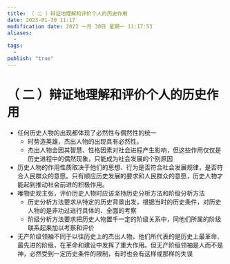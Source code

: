 ```yaml
---
title: （ 二 ）辩证地理解和评价个人的历史作用
date: 2023-01-30 11:17
modification date: 2023 一月 30日 星期一 11:17:53
aliases:
  - 
tags:
  - 
publish: "true"
---
```


# （ 二 ）辩证地理解和评价个人的历史作用

- 任何历史人物的出现都体现了必然性与偶然性的统一
	- 时势造英雄，杰出人物的出现具有必然性。
	- 杰出人物会因其智慧、性格因素对社会进程产生影响，但这些作用仅仅是历史进程中的偶然现象，只能成为社会发展的个别原因
- 历史人物的作用性质取决于他们的思想、行为是否符合社会发展规律，是否符合人民群众的意愿。只有顺应历史发展的要求和人民群众的意愿，历史人物才能起到推动社会前进的积极作用。
- 唯物史观主张，评价历史人物时应该坚持历史分析方法和阶级分析方法
	- 历史分析方法要求从特定的历史背景出发，根据当时的历史条件，对历史人物的是非功过进行具体的、全面的考察
	- 阶级分析方法要求把历史人物置千一定的阶级关系中，同他们所属的阶级联系起来加以考察和评价
- 无产阶级领袖不同于以往历史上的杰出人物，他们所代表的是历史上最革命、最先进的阶级，在革命和建设中发挥了重大作用。但无产阶级领袖是人而不是神，必然受到一定历史条件的限制，有时也会有这样或那样的失误